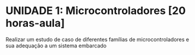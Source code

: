 # UNIDADE 1: Microcontroladores [20 horas-aula]

Realizar um estudo de caso de diferentes famílias de microcontroladores e sua adequação a um sistema
embarcado


